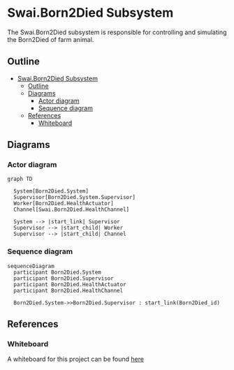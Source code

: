 # Swai.Born2Died Subsystem

The Swai.Born2Died subsystem is responsible for controlling and simulating the Born2Died of farm animal.

## Outline

- [Swai.Born2Died Subsystem](#swaiborn2died-subsystem)
  - [Outline](#outline)
  - [Diagrams](#diagrams)
    - [Actor diagram](#actor-diagram)
    - [Sequence diagram](#sequence-diagram)
  - [References](#references)
    - [Whiteboard](#whiteboard)

## Diagrams  

### Actor diagram

```mermaid
graph TD

  System[Born2Died.System]
  Supervisor[Born2Died.System.Supervisor]
  Worker[Born2Died.HealthActuator]
  Channel[Swai.Born2Died.HealthChannel]

  System --> |start_link| Supervisor  
  Supervisor --> |start_child| Worker
  Supervisor --> |start_child| Channel

```

### Sequence diagram

```mermaid
sequenceDiagram
  participant Born2Died.System
  participant Born2Died.Supervisor
  participant Born2Died.HealthActuator
  participant Born2Died.HealthChannel

  Born2Died.System->>Born2Died.Supervisor : start_link(Born2Died_id)

```

## References

### Whiteboard

A whiteboard for this project can be found [here](https://lucid.app/lucidspark/3df9ee41-a400-404e-88e7-077037985398/edit?viewport_loc=-11012%2C-327%2C1280%2C662%2C0_0&invitationId=inv_46688d00-55d4-4cf8-8006-bcd038eed321)
